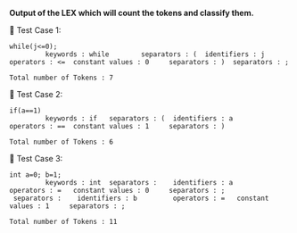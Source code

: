 **Output of the LEX which will count the tokens and classify them.**

🔴 Test Case 1: </br>
```command
while(j<=0);
         keywords : while        separators : (  identifiers : j         operators : <=  constant values : 0     separators : )  separators : ;

Total number of Tokens : 7
```
🔴 Test Case 2: </br>
```command
if(a==1)
         keywords : if   separators : (  identifiers : a         operators : ==  constant values : 1     separators : )

Total number of Tokens : 6
```

🔴 Test Case 3: </br>
```command
int a=0; b=1;
         keywords : int  separators :    identifiers : a         operators : =   constant values : 0     separators : ;
 separators :    identifiers : b         operators : =   constant values : 1     separators : ;

Total number of Tokens : 11
```
